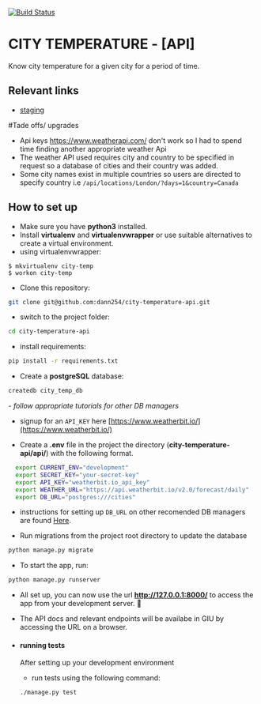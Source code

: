 
[![Build Status](https://travis-ci.com/dann254/city-temperature-api.svg?branch=master)](https://travis-ci.com/dann254/city-temperature-api)

# CITY TEMPERATURE - [API]

Know city temperature for a given city for a period of time.

## Relevant links

- [staging](https://city-temperature-api.herokuapp.com/locations/Herat/?days=1)

#Tade offs/ upgrades
- Api keys https://www.weatherapi.com/ don't work so I had to spend time finding another appropriate weather Api
- The weather API used requires city and country to be specified in request so a database of cities and their country was added.
- Some city names exist in multiple countries so users are directed to specify country i.e `/api/locations/London/?days=1&country=Canada`

## How to set up
- Make sure you have **python3** installed.
- Install **virtualenv** and **virtualenvwrapper** or use suitable alternatives to create a virtual environment.
 - using virtualenvwrapper:
```
$ mkvirtualenv city-temp
$ workon city-temp
```
- Clone this repository:
```bash
git clone git@github.com:dann254/city-temperature-api.git
```
- switch to the project folder:
```bash
cd city-temperature-api
```
- install requirements:
```bash
pip install -r requirements.txt
```
- Create a **postgreSQL** database:
```bash
createdb city_temp_db
```
 *- follow appropriate tutorials for other DB managers*

- signup for an `API_KEY` here [https://www.weatherbit.io/](https://www.weatherbit.io/)

- Create a **.env** file in the project the directory (**city-temperature-api/api/**) with the following format.
```bash
  export CURRENT_ENV="development"
  export SECRET_KEY="your-secret-key"
  export API_KEY="weatherbit.io_api_key"
  export WEATHER_URL="https://api.weatherbit.io/v2.0/forecast/daily"
  export DB_URL="postgres:///cities"
```
- instructions for setting up `DB_URL` on other recomended DB managers are found [Here](https://github.com/jacobian/dj-database-url#url-schema).

- Run migrations from the project root directory to update the database
```bash
python manage.py migrate
```

- To start the app, run:
```bash
python manage.py runserver
```
- All set up, you can now use the url  **http://127.0.0.1:8000/** to access the app from your development server. 🤗

- The API docs and relevant endpoints will be availabe in GIU by accessing the URL on a browser.


- #### running tests
  After setting up your development environment
  - run tests using the following command:
  ```bash
  ./manage.py test
  ```
